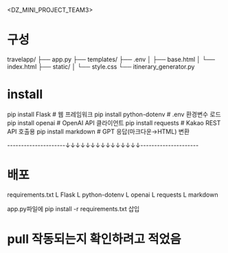 <DZ_MINI_PROJECT_TEAM3>
# 구성
travelapp/
├── app.py
├── templates/
├── .env
│   ├── base.html
│   └── index.html
├── static/
│   └── style.css
└── itinerary_generator.py

# install
pip install Flask            # 웹 프레임워크
pip install python-dotenv    # .env 환경변수 로드
pip install openai           # OpenAI API 클라이언트
pip install requests         # Kakao REST API 호출용
pip install markdown         # GPT 응답(마크다운→HTML) 변환

---------------------↓↓↓↓↓↓↓↓↓↓↓↓↓↓↓---------------------
# 배포
requirements.txt
L Flask
L python-dotenv
L openai
L requests
L markdown

app.py파일에 pip install -r requirements.txt 삽입


# pull 작동되는지 확인하려고 적었음
